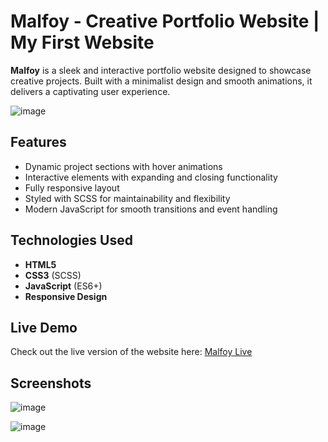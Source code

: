 # Malfoy - Creative Portfolio Website | My First Website

**Malfoy** is a sleek and interactive portfolio website designed to showcase creative projects. Built with a minimalist design and smooth animations, it delivers a captivating user experience.

![image](https://github.com/user-attachments/assets/0c08693b-d21c-4205-9abc-56bd2bc47d74)

## Features
- Dynamic project sections with hover animations
- Interactive elements with expanding and closing functionality
- Fully responsive layout
- Styled with SCSS for maintainability and flexibility
- Modern JavaScript for smooth transitions and event handling

## Technologies Used
- **HTML5**
- **CSS3** (SCSS)
- **JavaScript** (ES6+)
- **Responsive Design**

## Live Demo
Check out the live version of the website here: [Malfoy Live](https://srijan-arya.github.io/malfoy/)

## Screenshots


![image](https://github.com/user-attachments/assets/03ef03bd-030b-413b-81c7-7b3f525e8e8d)


![image](https://github.com/user-attachments/assets/0edd252e-6926-4c1e-a27d-2f413b014abd)

